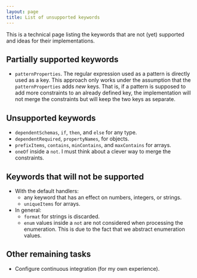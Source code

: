 ```yaml
---
layout: page
title: List of unsupported keywords
---
```


This is a technical page listing the keywords that are not (yet) supported and ideas for their implementations.

## Partially supported keywords
  * `patternProperties`.
    The regular expression used as a pattern is directly used as a key.
    This approach only works under the assumption that the `patternProperties` adds *new* keys.
    That is, if a pattern is supposed to add more constraints to an already defined key, the implementation will not merge the constraints but will keep the two keys as separate.

## Unsupported keywords
  * `dependentSchemas`, `if`, `then`, and `else` for any type.
  * `dependentRequired`, `propertyNames`, for objects.
  * `prefixItems`, `contains`, `minContains`, and `maxContains` for arrays.
  * `oneOf` inside a `not`. I must think about a clever way to merge the constraints.

## Keywords that will not be supported
  * With the default handlers:
    * any keyword that has an effect on numbers, integers, or strings.
    * `uniqueItems` for arrays.
  * In general:
    * `format` for strings is discarded.
    * `enum` values inside a `not` are not considered when processing the enumeration. This is due to the fact that we abstract enumeration values.

## Other remaining tasks
  * Configure continuous integration (for my own experience).